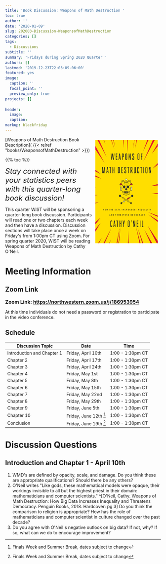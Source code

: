 ```yaml
---
title: 'Book Discussion: Weapons of Math Destruction '
toc: true
author: ''
date: '2020-01-09'
slug: 202003-Discussion-WeaponsofMathDestruction
categories: []
tags: 
  - Discussions
subtitle: ''
summary: 'Fridays during Spring 2020 Quarter '
authors: []
lastmod: '2019-12-23T22:03:09-06:00'
featured: yes
image:
  caption: ''
  focal_point: ''
  preview_only: true
projects: []

header:
  image:   
  caption: 
markup: blackfriday
---
```

<img alt = '' width=40% src='WeaponsofMathDestruction.jpg' align="right" style="margin: 10px;"/> 

[Weapons of Math Destruction Book Description]( {{< relref "books/WeaponsofMathDestruction" >}})  
<html> {{% toc %}} </html>  

<font size=5> <i> Stay connected with your statistics peers with this quarter-long book discussion! </i> </font>   

This quarter WIST will be sponsoring a quarter-long book discussion.  Participants will read one or two chapters each week and then have a discussion.  Discussion sections will take place once a week on Friday's from 1:00pm CT using Zoom.  For spring quarter 2020, WIST will be reading Weapons of Math Destruction by Cathy O'Neil.  

# Meeting Information 

## Zoom Link  
<font size=3> <b> 
Zoom Link: <a href="https://northwestern.zoom.us/j/186953954"> https://northwestern.zoom.us/j/186953954 </a> 
</b> </font>  

At this time individuals do not need a password or registration to participate in the video conference.  

## Schedule 

Discussion Topic | Date | Time  
----|---|-------  
Introduction and Chapter 1 | Friday, April 10th | 1:00 - 1:30pm CT    
Chapter 2 | Friday, April 17th  | 1:00 - 1:30pm CT     
Chapter 3 | Friday, April 24th  | 1:00 - 1:30pm CT     
Chapter 4 | Friday, May 1st     | 1:00 - 1:30pm CT     
Chapter 5 | Friday, May 8th     | 1:00 - 1:30pm CT     
Chapter 6 | Friday, May 15th    | 1:00 - 1:30pm CT     
Chapter 7 | Friday, May 22nd    | 1:00 - 1:30pm CT     
Chapter 8 | Friday, May 29th    | 1:00 - 1:30pm CT     
Chapter 9 | Friday, June 5th    | 1:00 - 1:30pm CT     
Chapter 10 | Friday, June 12th [^1] | 1:00 - 1:30pm CT     
Conclusion | Friday, June 19th [^1] | 1:00 - 1:30pm CT     
  
[^1]: Finals Week and Summer Break, dates subject to change  

# Discussion Questions  
## Introduction and Chapter 1 -  April 10th  

1. WMD's are defined by opacity, scale, and damage.  Do you think these are appropriate qualifications?  Should there be any others? 
2. O'Neil writes "Like gods, these mathematical models were opaque, their workings invisible to all but the highest priest in their domain: mathematicians and computer scientists." ^[O'Neil, Cathy. Weapons of Math Destruction: How Big Data Increases Inequality and Threatens Democracy. Penguin Books, 2018. Hardcover: pg 3]  Do you think the comparison to religion is appropriate?  How has the role of mathematicians and computer scientist in culture changed over the past decade? 
3. Do you agree with O'Neil's negative outlook on big data?  If not, why?  If so, what can we do to encourage improvement?  
